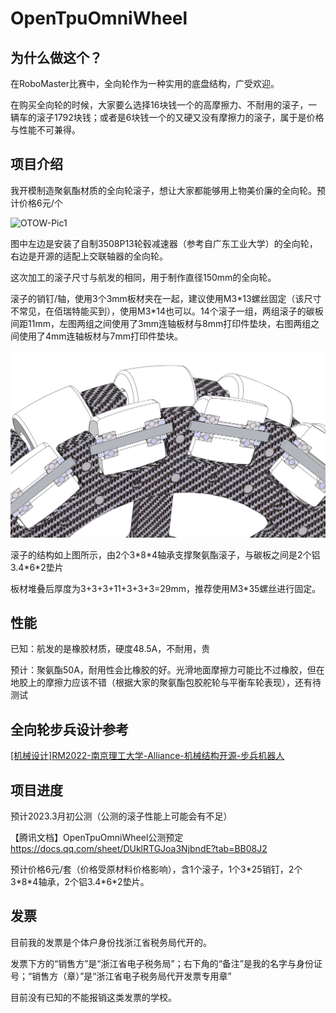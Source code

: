 # OpenTpuOmniWheel

## 为什么做这个？

在RoboMaster比赛中，全向轮作为一种实用的底盘结构，广受欢迎。

在购买全向轮的时候，大家要么选择16块钱一个的高摩擦力、不耐用的滚子，一辆车的滚子1792块钱；或者是6块钱一个的又硬又没有摩擦力的滚子，属于是价格与性能不可兼得。

## 项目介绍

我开模制造聚氨酯材质的全向轮滚子，想让大家都能够用上物美价廉的全向轮。预计价格6元/个

![OTOW-Pic1](OTOW-Pic1.jpg)

图中左边是安装了自制3508P13轮毂减速器（参考自广东工业大学）的全向轮，右边是开源的适配上交联轴器的全向轮。

这次加工的滚子尺寸与航发的相同，用于制作直径150mm的全向轮。

滚子的销钉/轴，使用3个3mm板材夹在一起，建议使用M3\*13螺丝固定（该尺寸不常见，在佰瑞特能买到），使用M3\*14也可以。14个滚子一组，两组滚子的碳板间距11mm，左图两组之间使用了3mm连轴板材与8mm打印件垫块，右图两组之间使用了4mm连轴板材与7mm打印件垫块。

![OTOW-Pic2](OTOW-Pic2.png)

滚子的结构如上图所示，由2个3\*8\*4轴承支撑聚氨酯滚子，与碳板之间是2个铝3.4\*6\*2垫片

板材堆叠后厚度为3+3+3+11+3+3+3=29mm，推荐使用M3*35螺丝进行固定。

## 性能

已知：航发的是橡胶材质，硬度48.5A，不耐用，贵

预计：聚氨酯50A，耐用性会比橡胶的好。光滑地面摩擦力可能比不过橡胶，但在地胶上的摩擦力应该不错（根据大家的聚氨酯包胶舵轮与平衡车轮表现），还有待测试

## 全向轮步兵设计参考

[[机械设计]RM2022-南京理工大学-Alliance-机械结构开源-步兵机器人](https://bbs.robomaster.com/forum.php?mod=forumdisplay&fid=63&filter=typeid&typeid=11) 

## 项目进度

预计2023.3月初公测（公测的滚子性能上可能会有不足）

【腾讯文档】OpenTpuOmniWheel公测预定
https://docs.qq.com/sheet/DUklRTGJoa3NjbndE?tab=BB08J2

预计价格6元/套（价格受原材料价格影响），含1个滚子，1个3\*25销钉，2个3\*8\*4轴承，2个铝3.4\*6\*2垫片。

## 发票

目前我的发票是个体户身份找浙江省税务局代开的。

发票下方的“销售方”是“浙江省电子税务局”；右下角的“备注”是我的名字与身份证号；“销售方（章）”是“浙江省电子税务局代开发票专用章”

目前没有已知的不能报销这类发票的学校。
